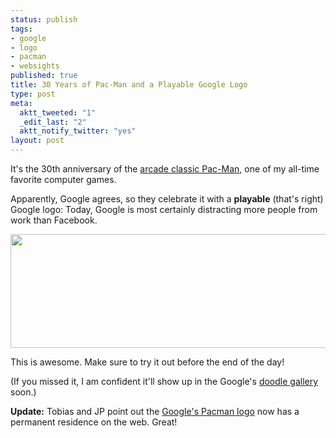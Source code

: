 ```yaml
--- 
status: publish
tags: 
- google
- logo
- pacman
- websights
published: true
title: 30 Years of Pac-Man and a Playable Google Logo
type: post
meta: 
  aktt_tweeted: "1"
  _edit_last: "2"
  aktt_notify_twitter: "yes"
layout: post
---
```

It's the 30th anniversary of the <a href="http://en.wikipedia.org/wiki/Pac-Man">arcade classic Pac-Man</a>, one of my all-time favorite computer games. 

Apparently, Google agrees, so they celebrate it with a <strong>playable</strong> (that's right) Google logo: Today, Google is most certainly distracting more people from work than Facebook.

<img src="http://fredericiana.com/wp-content/uploads/2010/05/google-pacman.jpg" alt="" title="Google Pac-Man" width="549" height="182" class="alignnone size-full wp-image-2721" />

This is awesome. Make sure to try it out before the end of the day!

(If you missed it, I am confident it'll show up in the Google's <a href="http://www.google.com/logos/index.html">doodle gallery</a> soon.)

<strong>Update:</strong> Tobias and JP point out the <a href="http://www.google.com/pacman/">Google's Pacman logo</a> now has a permanent residence on the web. Great!
